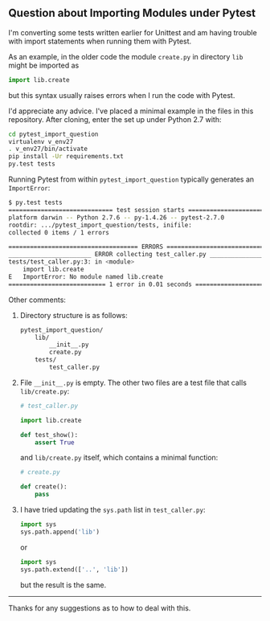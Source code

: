 ## Question about Importing Modules under Pytest

I'm converting some tests written earlier for Unittest and am having trouble with import statements when running them with Pytest.

As an example, in the older code the module `create.py` in directory `lib` might be imported as

```python
import lib.create
```

but this syntax usually raises errors when I run the code with Pytest.

I'd appreciate any advice. I've placed a minimal example in the files in this repository. After cloning, enter the set up under Python 2.7 with:

```bash
cd pytest_import_question
virtualenv v_env27
. v_env27/bin/activate
pip install -Ur requirements.txt
py.test tests
```

Running Pytest from within `pytest_import_question` typically generates an `ImportError`:

```bash
$ py.test tests
============================= test session starts ==============================
platform darwin -- Python 2.7.6 -- py-1.4.26 -- pytest-2.7.0
rootdir: .../pytest_import_question/tests, inifile:
collected 0 items / 1 errors

==================================== ERRORS ====================================
_______________________ ERROR collecting test_caller.py ________________________
tests/test_caller.py:3: in <module>
    import lib.create
E   ImportError: No module named lib.create
=========================== 1 error in 0.01 seconds ============================
```

Other comments:

 1. Directory structure is as follows:

    ```bash
    pytest_import_question/
        lib/
            __init__.py
            create.py
        tests/
            test_caller.py
    ```

 1. File `__init__.py` is empty. The other two files are a test file that calls `lib/create.py`:

    ```python
    # test_caller.py

    import lib.create

    def test_show():
        assert True
    ```

    and `lib/create.py` itself, which contains a minimal function:

    ```python
    # create.py

    def create():
        pass
    ```

 1. I have tried updating the `sys.path` list in `test_caller.py`:

    ```python
    import sys
    sys.path.append('lib')
    ```

    or

    ```python
    import sys
    sys.path.extend(['..', 'lib'])
    ```

    but the result is the same.

---

Thanks for any suggestions as to how to deal with this.